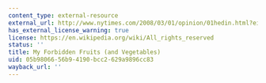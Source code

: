 ```yaml
---
content_type: external-resource
external_url: http://www.nytimes.com/2008/03/01/opinion/01hedin.html?ei=5087&em=&en=dd5832c47ea07bc0&ex=1204606800&pagewanted=print
has_external_license_warning: true
license: https://en.wikipedia.org/wiki/All_rights_reserved
status: ''
title: My Forbidden Fruits (and Vegetables)
uid: 05b98066-56b9-4190-bcc2-629a9896cc83
wayback_url: ''
---
```

